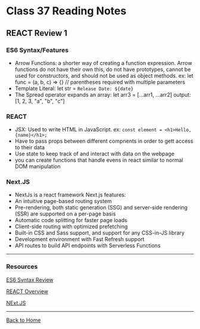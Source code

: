 # Class 37 Reading Notes

## REACT Review 1

### ES6 Syntax/Features

- Arrow Functions: a shorter way of creating a function expression. Arrow functions do not have their own this, do not have prototypes, cannot be used for constructors, and should not be used as object methods. ex: let func = (a, b, c) => {} // parentheses required with multiple parameters
- Template Literal: let str = `Release Date: ${date}`
- The Spread operator expands an array: let arr3 = [...arr1, ...arr2] output: [1, 2, 3, "a", "b", "c"]

### REACT

- JSX: Used to write HTML in JavaScript. ex: ```const element = <h1>Hello, {name}</h1>;```
- Have to pass props between different compnents in order to gett access to their data
- Use state to keep track of and interact with data on the webpage
- you can create functions that handle evens in react similar to normal DOM manipulation

### Next.JS

- NextJs is a react framework
Next.js features:
- An intuitive page-based routing system
- Pre-rendering, both static generation (SSG) and server-side rendering (SSR) are supported on a per-page basis
- Automatic code splitting for faster page loads
- Client-side routing with optimized prefetching
- Built-in CSS and Sass support, and support for any CSS-in-JS library
- Development environment with Fast Refresh support
- API routes to build API endpoints with Serverless Functions

---

### Resources

[ES6 Syntax Review](https://www.taniarascia.com/es6-syntax-and-feature-overview/)

[REACT Overview](https://reactjs.org/docs/hello-world.html)

[NExt.JS](https://nextjs.org/learn/basics/create-nextjs-app)

---

[Back to Home](../README.md)
